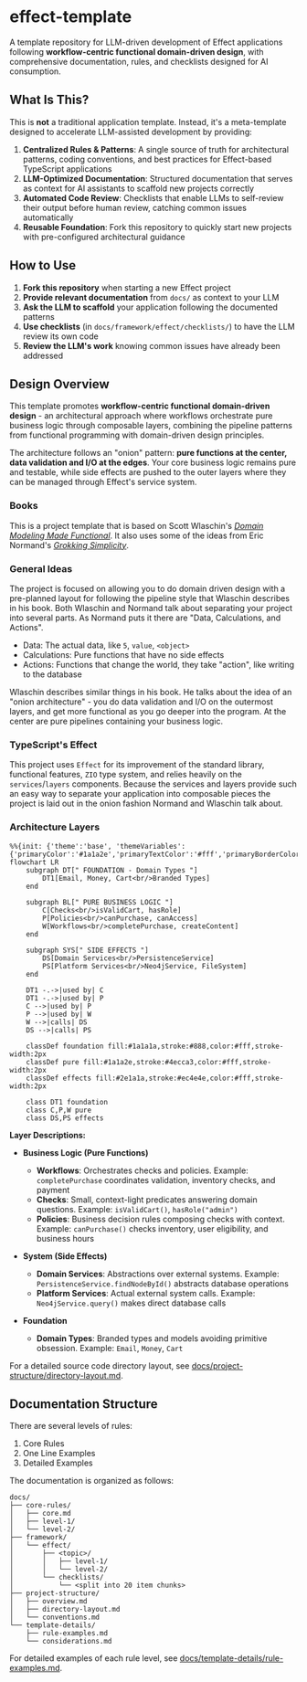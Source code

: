 # effect-template
A template repository for LLM-driven development of Effect applications following **workflow-centric functional domain-driven design**, with comprehensive documentation, rules, and checklists designed for AI consumption.

## What Is This?

This is **not** a traditional application template. Instead, it's a meta-template designed to accelerate LLM-assisted development by providing:

1. **Centralized Rules & Patterns**: A single source of truth for architectural patterns, coding conventions, and best practices for Effect-based TypeScript applications
2. **LLM-Optimized Documentation**: Structured documentation that serves as context for AI assistants to scaffold new projects correctly
3. **Automated Code Review**: Checklists that enable LLMs to self-review their output before human review, catching common issues automatically
4. **Reusable Foundation**: Fork this repository to quickly start new projects with pre-configured architectural guidance

## How to Use

1. **Fork this repository** when starting a new Effect project
2. **Provide relevant documentation** from `docs/` as context to your LLM
3. **Ask the LLM to scaffold** your application following the documented patterns
4. **Use checklists** (in `docs/framework/effect/checklists/`) to have the LLM review its own code
5. **Review the LLM's work** knowing common issues have already been addressed

## Design Overview

This template promotes **workflow-centric functional domain-driven design** - an architectural approach where workflows orchestrate pure business logic through composable layers, combining the pipeline patterns from functional programming with domain-driven design principles.

The architecture follows an "onion" pattern: **pure functions at the center, data validation and I/O at the edges**. Your core business logic remains pure and testable, while side effects are pushed to the outer layers where they can be managed through Effect's service system.

### Books
This is a project template that is based on Scott Wlaschin's [*Domain Modeling Made Functional*](https://pragprog.com/titles/swdddf/domain-modeling-made-functional/). It also uses some of the ideas from Eric Normand's [*Grokking Simplicity*](https://www.manning.com/books/grokking-simplicity).

### General Ideas
The project is focused on allowing you to do domain driven design with a pre-planned layout for following the pipeline style that Wlaschin describes in his book. Both Wlaschin and Normand talk about separating your project into several parts. As Normand puts it there are "Data, Calculations, and Actions".

- Data: The actual data, like `5`, `value`, `<object>`
- Calculations: Pure functions that have no side effects
- Actions: Functions that change the world, they take "action", like writing to the database

Wlaschin describes similar things in his book. He talks about the idea of an "onion architecture" - you do data validation and I/O on the outermost layers, and get more functional as you go deeper into the program. At the center are pure pipelines containing your business logic.

### TypeScript's Effect
This project uses `Effect` for its improvement of the standard library, functional features, `ZIO` type system, and relies heavily on the `services`/`layers` components. Because the services and layers provide such an easy way to separate your application into composable pieces the project is laid out in the onion fashion Normand and Wlaschin talk about.

### Architecture Layers

```mermaid
%%{init: {'theme':'base', 'themeVariables': {'primaryColor':'#1a1a2e','primaryTextColor':'#fff','primaryBorderColor':'#4ecca3','lineColor':'#666','secondaryColor':'#2e1a1a','tertiaryColor':'#1a1a1a'}}}%%
flowchart LR
    subgraph DT[" FOUNDATION - Domain Types "]
        DT1[Email, Money, Cart<br/>Branded Types]
    end
    
    subgraph BL[" PURE BUSINESS LOGIC "]
        C[Checks<br/>isValidCart, hasRole]
        P[Policies<br/>canPurchase, canAccess]
        W[Workflows<br/>completePurchase, createContent]
    end
    
    subgraph SYS[" SIDE EFFECTS "]
        DS[Domain Services<br/>PersistenceService]
        PS[Platform Services<br/>Neo4jService, FileSystem]
    end
    
    DT1 -.->|used by| C
    DT1 -.->|used by| P
    C -->|used by| P
    P -->|used by| W
    W -->|calls| DS
    DS -->|calls| PS
    
    classDef foundation fill:#1a1a1a,stroke:#888,color:#fff,stroke-width:2px
    classDef pure fill:#1a1a2e,stroke:#4ecca3,color:#fff,stroke-width:2px
    classDef effects fill:#2e1a1a,stroke:#ec4e4e,color:#fff,stroke-width:2px
    
    class DT1 foundation
    class C,P,W pure
    class DS,PS effects
```

**Layer Descriptions:**

- **Business Logic (Pure Functions)**
  - **Workflows**: Orchestrates checks and policies. Example: `completePurchase` coordinates validation, inventory checks, and payment
  - **Checks**: Small, context-light predicates answering domain questions. Example: `isValidCart()`, `hasRole("admin")`
  - **Policies**: Business decision rules composing checks with context. Example: `canPurchase()` checks inventory, user eligibility, and business hours

- **System (Side Effects)**
  - **Domain Services**: Abstractions over external systems. Example: `PersistenceService.findNodeById()` abstracts database operations
  - **Platform Services**: Actual external system calls. Example: `Neo4jService.query()` makes direct database calls
  
- **Foundation**
  - **Domain Types**: Branded types and models avoiding primitive obsession. Example: `Email`, `Money`, `Cart`

For a detailed source code directory layout, see [docs/project-structure/directory-layout.md](docs/project-structure/directory-layout.md).

## Documentation Structure
There are several levels of rules:
1. Core Rules
2. One Line Examples
3. Detailed Examples

The documentation is organized as follows:

```
docs/
├── core-rules/
│   ├── core.md
│   ├── level-1/
│   └── level-2/
├── framework/
│   └── effect/
│       ├── <topic>/
│       │   ├── level-1/
│       │   └── level-2/
│       └── checklists/
│           └── <split into 20 item chunks>
├── project-structure/
│   ├── overview.md
│   ├── directory-layout.md
│   └── conventions.md
└── template-details/
    ├── rule-examples.md
    └── considerations.md
```

For detailed examples of each rule level, see [docs/template-details/rule-examples.md](docs/template-details/rule-examples.md).
